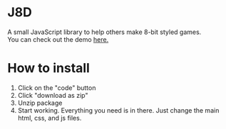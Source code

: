 # J8D
A small JavaScript library to help others make 8-bit styled games.  
You can check out the demo [here.](devpooldotmsi.github.io/J8D/)

# How to install
1. Click on the "code" button
2. Click "download as zip"
3. Unzip package
4. Start working. Everything you need is in there. Just change the main html, css, and js files.
